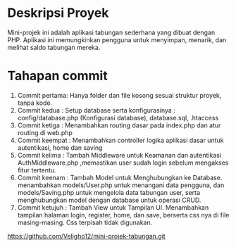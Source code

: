 
# Deskripsi Proyek  
Mini-projek ini adalah aplikasi tabungan sederhana yang dibuat dengan PHP. Aplikasi ini memungkinkan pengguna untuk menyimpan, menarik, dan melihat saldo tabungan mereka.

# Tahapan commit 

1. Commit pertama: Hanya folder dan file kosong sesuai struktur proyek, tanpa kode.
2. Commit kedua : Setup database serta konfigurasinya : config/database.php (Konfigurasi database), database.sql, .htaccess 
3. Commit ketiga : Menambahkan routing dasar pada index.php dan atur routing di web.php
4. Commit keempat : Menambahkan controller logika aplikasi dasar untuk autentikasi, home dan saving 
5. Commit kelima : Tambah Middleware untuk Keamanan dan autentikasi AuthMiddleware.php ,memastikan user sudah login sebelum mengakses fitur tertentu.
6. Commit keenam :  Tambah Model untuk Menghubungkan ke Database. menambahkan models/User.php untuk menangani data pengguna, dan models/Saving.php untuk mengelola data tabungan user, serta menghubungkan model dengan database untuk operasi CRUD.
7. Commit ketujuh : Tambah View untuk Tampilan UI. Menambahkan tampilan halaman login, register, home, dan save, berserta css nya di file masing-masing. Css terpisah tidak digunakan. 


https://github.com/Veligho12/mini-projek-tabungan.git
